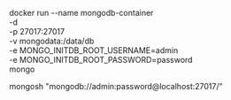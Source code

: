 docker run --name mongodb-container \
-d \
-p 27017:27017 \
-v mongodata:/data/db \
-e MONGO_INITDB_ROOT_USERNAME=admin \
-e MONGO_INITDB_ROOT_PASSWORD=password \
mongo


mongosh "mongodb://admin:password@localhost:27017/"
